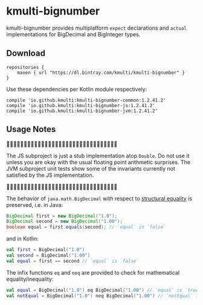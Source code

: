 # kmulti-bignumber

kmulti-bignumber provides multiplatform `expect` declarations
and `actual` implementations for BigDecimal and BigInteger types.

## Download

```
repositories {
    maven { url "https://dl.bintray.com/kmulti/kmulti-bignumber" }
}
```

Use these dependencies per Kotlin module respectively:

```
compile 'io.github.kmulti:kmulti-bignumber-common:1.2.41.2'
compile 'io.github.kmulti:kmulti-bignumber-js:1.2.41.2'
compile 'io.github.kmulti:kmulti-bignumber-jvm:1.2.41.2'
```

## Usage Notes

:no_entry_sign::no_entry_sign::no_entry_sign::no_entry_sign::no_entry_sign::no_entry_sign::no_entry_sign::no_entry_sign::no_entry_sign::no_entry_sign::no_entry_sign::no_entry_sign::no_entry_sign::no_entry_sign::no_entry_sign::no_entry_sign::no_entry_sign::no_entry_sign::no_entry_sign::no_entry_sign::no_entry_sign::no_entry_sign::no_entry_sign::no_entry_sign::no_entry_sign::no_entry_sign::no_entry_sign::no_entry_sign::no_entry_sign::no_entry_sign::no_entry_sign::no_entry_sign:

The JS subproject is just a stub implementation atop `Double`. Do not use it
unless you are okay with the usual floating point arithmetic surprises. The JVM subproject
unit tests show some of the invariants currently not satisfied by the JS implementation.

:no_entry_sign::no_entry_sign::no_entry_sign::no_entry_sign::no_entry_sign::no_entry_sign::no_entry_sign::no_entry_sign::no_entry_sign::no_entry_sign::no_entry_sign::no_entry_sign::no_entry_sign::no_entry_sign::no_entry_sign::no_entry_sign::no_entry_sign::no_entry_sign::no_entry_sign::no_entry_sign::no_entry_sign::no_entry_sign::no_entry_sign::no_entry_sign::no_entry_sign::no_entry_sign::no_entry_sign::no_entry_sign::no_entry_sign::no_entry_sign::no_entry_sign::no_entry_sign:

The behavior of `java.math.BigDecimal` with respect to
[structural equality](https://kotlinlang.org/docs/reference/equality.html) is preserved, i.e. in Java:
```java
BigDecimal first = new BigDecimal("1.0");
BigDecimal second = new BigDecimal("1.00");
boolean equal = first.equals(second); // `equal` is `false`
```
and in Kotlin:
```kotlin
val first = BigDecimal("1.0")
val second = BigDecimal("1.00")
val equal = first == second // `equal` is `false`
```
The infix functions `eq` and `neq` are provided to check for mathematical equality/inequality:
```kotlin
val equal = BigDecimal("1.0") eq BigDecimal("1.00") // `equal` is `true`
val notEqual = BigDecimal("1.0") neq BigDecimal("1.00") // `notEqual` is `false`
```
